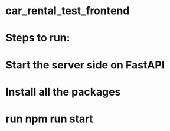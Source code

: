 # car_rental_test_frontend

# Steps to run: 

# Start the server side on FastAPI
# Install all the packages
# run npm run start 